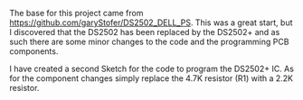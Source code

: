 The base for this project came from https://github.com/garyStofer/DS2502_DELL_PS.  This was a great start, but I discovered that the DS2502 has been replaced by the DS2502+ and as such there are some minor changes to the code and the programming PCB components.

I have created a second Sketch for the code to program the DS2502+ IC.  As for the component changes simply replace the 4.7K resistor (R1) with a 2.2K resistor.
